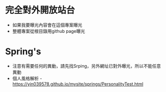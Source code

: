 # 完全對外開放站台
- 如果我要曝光內容會在這個專案曝光
- 整體專案從根目錄用github page曝光

# Spring's
- 注意有需要任何的異動，請先找Srping，另外網址已對外曝光，所以不能任意異動
- 個人風格解析 - https://yin039578.github.io/mysite/springs/PersonalityTest.html
